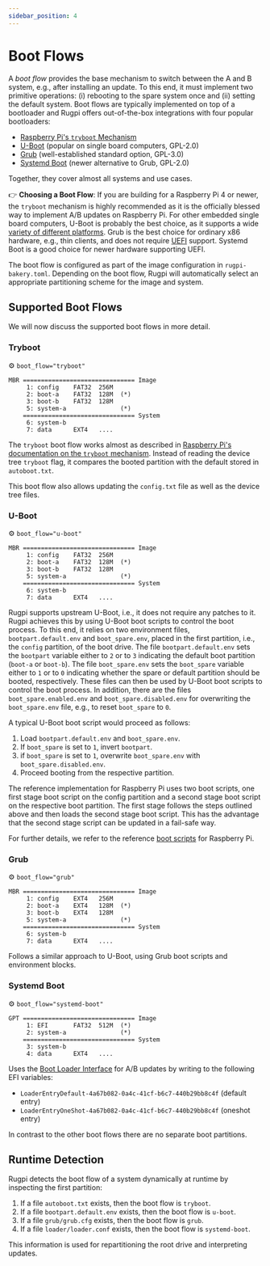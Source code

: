 ```yaml
---
sidebar_position: 4
---
```


# Boot Flows

A *boot flow* provides the base mechanism to switch between the A and B system, e.g., after installing an update.
To this end, it must implement two primitive operations: (i) rebooting to the spare system once and (ii) setting the default system.
Boot flows are typically implemented on top of a bootloader and Rugpi offers out-of-the-box integrations with four popular bootloaders:

- [Raspberry Pi's `tryboot` Mechanism](https://www.raspberrypi.com/documentation/computers/config_txt.html#example-update-flow-for-ab-booting)
- [U-Boot](https://docs.u-boot.org/en/latest/) (popular on single board computers, GPL-2.0)
- [Grub](https://www.gnu.org/software/grub/) (well-established standard option, GPL-3.0)
- [Systemd Boot](https://www.freedesktop.org/software/systemd/man/latest/systemd-boot.html) (newer alternative to Grub, GPL-2.0)

Together, they cover almost all systems and use cases.

👉 **Choosing a Boot Flow**: If you are building for a Raspberry Pi 4 or newer, the `tryboot` mechanism is highly recommended as it is the officially blessed way to implement A/B updates on Raspberry Pi.
For other embedded single board computers, U-Boot is probably the best choice, as it supports a wide [variety of different platforms](https://docs.u-boot.org/en/latest/board/index.html).
Grub is the best choice for ordinary x86 hardware, e.g., thin clients, and does not require [UEFI](https://en.wikipedia.org/wiki/UEFI) support.
Systemd Boot is a good choice for newer hardware supporting UEFI.

The boot flow is configured as part of the image configuration in `rugpi-bakery.toml`.
Depending on the boot flow, Rugpi will automatically select an appropriate partitioning scheme for the image and system.

## Supported Boot Flows

We will now discuss the supported boot flows in more detail.

### Tryboot

⚙️ `boot_flow="tryboot"`

```
MBR =============================== Image
     1: config    FAT32  256M
     2: boot-a    FAT32  128M  (*)
     3: boot-b    FAT32  128M
     5: system-a               (*)
    =============================== System
     6: system-b
     7: data      EXT4   ....
```

The `tryboot` boot flow works almost as described in [Raspberry Pi's documentation on the `tryboot` mechanism](https://www.raspberrypi.com/documentation/computers/config_txt.html#example-update-flow-for-ab-booting).
Instead of reading the device tree `tryboot` flag, it compares the booted partition with the default stored in `autoboot.txt`.

This boot flow also allows updating the `config.txt` file as well as the device tree files.

### U-Boot

⚙️ `boot_flow="u-boot"`

```
MBR =============================== Image
     1: config    FAT32  256M
     2: boot-a    FAT32  128M  (*)
     3: boot-b    FAT32  128M
     5: system-a               (*)
    =============================== System
     6: system-b
     7: data      EXT4   ....
```

Rugpi supports upstream U-Boot, i.e., it does not require any patches to it.
Rugpi achieves this by using U-Boot boot scripts to control the boot process.
To this end, it relies on two environment files, `bootpart.default.env` and `boot_spare.env`, placed in the first partition, i.e., the `config` partition, of the boot drive.
The file `bootpart.default.env` sets the `bootpart` variable either to `2` or to `3` indicating the default boot partition (`boot-a` or `boot-b`).
The file `boot_spare.env` sets the `boot_spare` variable either to `1` or to `0` indicating whether the spare or default partition should be booted, respectively.
These files can then be used by U-Boot boot scripts to control the boot process.
In addition, there are the files `boot_spare.enabled.env` and `boot_spare.disabled.env` for overwriting the `boot_spare.env` file, e.g., to reset `boot_spare` to `0`.

A typical U-Boot boot script would proceed as follows:

1. Load `bootpart.default.env` and `boot_spare.env`.
2. If `boot_spare` is set to `1`, invert `bootpart`.
3. if `boot_spare` is set to `1`, overwrite `boot_spare.env` with `boot_spare.disabled.env`.
4. Proceed booting from the respective partition.

The reference implementation for Raspberry Pi uses two boot scripts, one first stage boot script on the config partition and a second stage boot script on the respective boot partition.
The first stage follows the steps outlined above and then loads the second stage boot script.
This has the advantage that the second stage script can be updated in a fail-safe way.

For further details, we refer to the reference [boot scripts](https://github.com/silitics/rugpi/tree/main/boot/u-boot/scripts) for Raspberry Pi.

### Grub

⚙️ `boot_flow="grub"`

```
MBR =============================== Image
     1: config    EXT4   256M
     2: boot-a    EXT4   128M  (*)
     3: boot-b    EXT4   128M
     5: system-a               (*)
    =============================== System
     6: system-b
     7: data      EXT4   ....
```

Follows a similar approach to U-Boot, using Grub boot scripts and environment blocks.

### Systemd Boot

⚙️ `boot_flow="systemd-boot"`

```
GPT =============================== Image
     1: EFI       FAT32  512M  (*)
     2: system-a               (*)
    =============================== System
     3: system-b
     4: data      EXT4   ....
```

Uses the [Boot Loader Interface](https://systemd.io/BOOT_LOADER_INTERFACE/) for A/B updates by writing to the following EFI variables:

- `LoaderEntryDefault-4a67b082-0a4c-41cf-b6c7-440b29bb8c4f` (default entry)
- `LoaderEntryOneShot-4a67b082-0a4c-41cf-b6c7-440b29bb8c4f` (oneshot entry)

In contrast to the other boot flows there are no separate boot partitions.

## Runtime Detection

Rugpi detects the boot flow of a system dynamically at runtime by inspecting the first partition:

1. If a file `autoboot.txt` exists, then the boot flow is `tryboot`.
2. If a file `bootpart.default.env` exists, then the boot flow is `u-boot`.
3. If a file `grub/grub.cfg` exists, then the boot flow is `grub`.
4. If a file `loader/loader.conf` exists, then the boot flow is `systemd-boot`.

This information is used for repartitioning the root drive and interpreting updates.